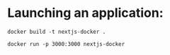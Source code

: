 # Launching an application:

```
docker build -t nextjs-docker .
```

```
docker run -p 3000:3000 nextjs-docker
```
